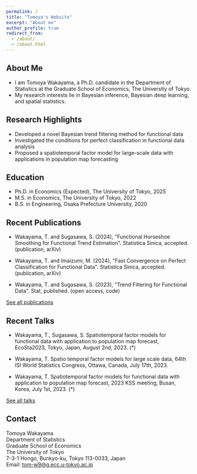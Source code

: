```yaml
---
permalink: /
title: "Tomoya's Website"
excerpt: "About me"
author_profile: true
redirect_from: 
  - /about/
  - /about.html
---
```


About Me
------
- I am Tomoya Wakayama, a Ph.D. candidate in the Department of Statistics at the Graduate School of Economics, The University of Tokyo. 
- My research interests lie in Bayesian inference, Bayesian deep learning, and spatial statistics.

Research Highlights
------
- Developed a novel Bayesian trend filtering method for functional data
- Investigated the conditions for perfect classification in functional data analysis
- Proposed a spatiotemporal factor model for large-scale data with applications in population map forecasting

Education
------
- Ph.D. in Economics (Expected), The University of Tokyo, 2025
- M.S. in Economics, The University of Tokyo, 2022
- B.S. in Engineering, Osaka Prefecture University, 2020

Recent Publications
------
- Wakayama, T. and Sugasawa, S. (2024), "Functional Horseshoe Smoothing for Functional Trend Estimation". Statistica Sinica, accepted. (publication, arXiv)

- Wakayama, T. and Imaizumi, M. (2024), "Fast Convergence on Perfect Classification for Functional Data". Statistica Sinica, accepted. (publication, arXiv)

- Wakayama, T. and Sugasawa, S. (2023), "Trend Filtering for Functional Data". Stat, published. (open access, code)

[See all publications](/publications)

Recent Talks
------
- Wakayama, T., Sugasawa, S. Spatiotemporal factor models for functional data with application to population map forecast, EcoSta2023, Tokyo, Japan, August 2nd, 2023. (*)

- Wakayama, T. Spatio temporal factor models for large scale data, 64th ISI World Statistics Congress, Ottawa, Canada, July 17th, 2023.

- Wakayama, T. Spatiotemporal factor models for functional data with application to population map forecast, 2023 KSS meeting, Busan, Korea, July 1st, 2023. (*)

[See all talks](/talks)

Contact
------
Tomoya Wakayama  
Department of Statistics  
Graduate School of Economics  
The University of Tokyo  
7-3-1 Hongo, Bunkyo-ku, Tokyo 113-0033, Japan  
Email: tom-w9@g.ecc.u-tokyo.ac.jp
